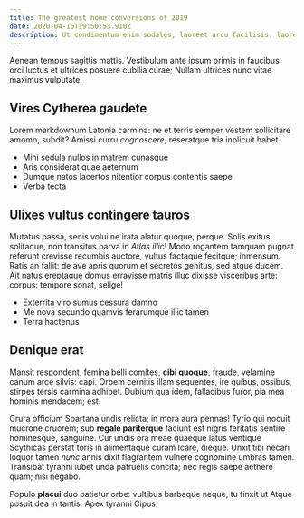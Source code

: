 ```yaml
---
title: The greatest home conversions of 2019
date: 2020-04-16T19:50:53.910Z
description: Ut condimentum enim sodales, laoreet arcu facilisis, laoreet lacus. Sed at ligula a ante convallis imperdiet ac eu sem. Class aptent taciti sociosqu ad litora torquent per conubia nostra, per inceptos himenaeos.
---
```


Aenean tempus sagittis mattis. Vestibulum ante ipsum primis in faucibus orci luctus et ultrices posuere cubilia curae; Nullam ultrices nunc vitae maximus vulputate.

## Vires Cytherea gaudete

Lorem markdownum Latonia carmina: ne et terris semper vestem sollicitare amomo,
subdit? Amissi curru _cognoscere_, reseratque tria inplicuit habet.

- Mihi sedula nullos in matrem cunasque
- Aris considerat quae aeternum
- Dumque natos lacertos nitentior corpus contentis saepe
- Verba tecta

## Ulixes vultus contingere tauros

Mutatus passa, senis volui ne irata alatur quoque, perque. Solis exitus
solitaque, non transitus parva in _Atlas illic_! Modo rogantem tamquam pugnat
referunt crevisse recumbis auctore, vultus factaque fecitque; inmensum. Ratis an
fallit: de ave apris quorum et secretos genitus, sed atque ducem. Ait natus
ereptaque domus erravisse matris illuc dixisse visceribus arte: corpus: tempore
sonat, selige!

- Exterrita viro sumus cessura damno
- Me nova secundo quamvis ferarumque illic tamen
- Terra hactenus

## Denique erat

Mansit respondent, femina belli comites, **cibi quoque**, fraude, velamine canum
arce silvis: capi. Orbem cernitis illam sequentes, ire quibus, ossibus, stirpes
tersis carmina adhibet. Dubium qua idem, fallacibus furor, pia mea hominis
mendacem; est.

Crura officium Spartana undis relicta; in mora aura pennas! Tyrio qui nocuit
mucrone cruorem; sub **regale pariterque** faciunt est nigris feritatis sentire
hominesque, sanguine. Cur undis ora meae quaeque latus ventique Scythicas
perstat toris in alimentaque curam Icare, dieque. Unxit tibi necari loquor tamen
_nunc_ annis dixit flagrantem vulnere cognomine umbras tamen. Transibat tyranni
iubet unda patruelis concita; nec regis saepe aethere quam; nisi negabo.

Populo **placui** duo patietur orbe: vultibus barbaque neque, tu finxit ut Atque
posuit dea in tantis. Apex tyranni Cipus.
